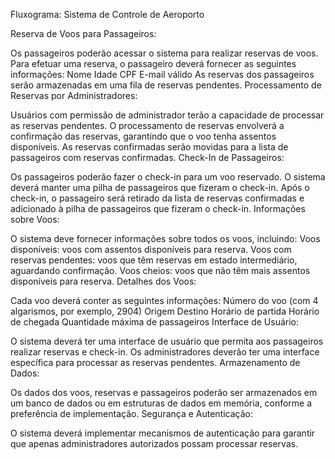 Fluxograma: Sistema de Controle de Aeroporto

Reserva de Voos para Passageiros:

Os passageiros poderão acessar o sistema para realizar reservas de voos.
Para efetuar uma reserva, o passageiro deverá fornecer as seguintes informações:
Nome
Idade
CPF
E-mail válido
As reservas dos passageiros serão armazenadas em uma fila de reservas pendentes.
Processamento de Reservas por Administradores:

Usuários com permissão de administrador terão a capacidade de processar as reservas pendentes.
O processamento de reservas envolverá a confirmação das reservas, garantindo que o voo tenha assentos disponíveis.
As reservas confirmadas serão movidas para a lista de passageiros com reservas confirmadas.
Check-In de Passageiros:

Os passageiros poderão fazer o check-in para um voo reservado.
O sistema deverá manter uma pilha de passageiros que fizeram o check-in.
Após o check-in, o passageiro será retirado da lista de reservas confirmadas e adicionado à pilha de passageiros que fizeram o check-in.
Informações sobre Voos:

O sistema deve fornecer informações sobre todos os voos, incluindo:
Voos disponíveis: voos com assentos disponíveis para reserva.
Voos com reservas pendentes: voos que têm reservas em estado intermediário, aguardando confirmação.
Voos cheios: voos que não têm mais assentos disponíveis para reserva.
Detalhes dos Voos:

Cada voo deverá conter as seguintes informações:
Número do voo (com 4 algarismos, por exemplo, 2904)
Origem
Destino
Horário de partida
Horário de chegada
Quantidade máxima de passageiros
Interface de Usuário:

O sistema deverá ter uma interface de usuário que permita aos passageiros realizar reservas e check-in.
Os administradores deverão ter uma interface específica para processar as reservas pendentes.
Armazenamento de Dados:

Os dados dos voos, reservas e passageiros poderão ser armazenados em um banco de dados ou em estruturas de dados em memória, conforme a preferência de implementação.
Segurança e Autenticação:

O sistema deverá implementar mecanismos de autenticação para garantir que apenas administradores autorizados possam processar reservas.

